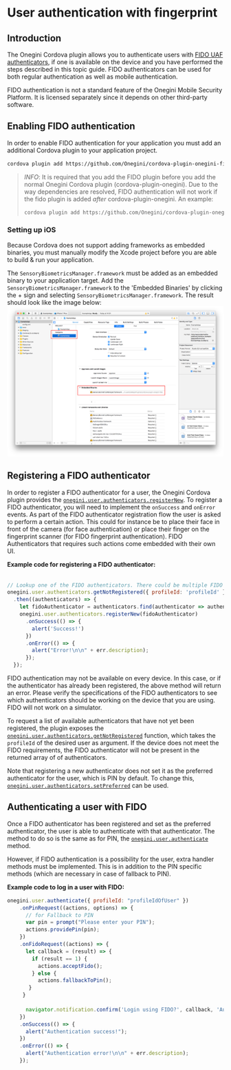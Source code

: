 # User authentication with fingerprint

<!-- toc -->

## Introduction

The Onegini Cordova plugin allows you to authenticate users with [FIDO UAF authenticators](https://fidoalliance.org/), if one is available on the device and you have performed the steps 
described in this topic guide. FIDO authenticators can be used for both regular authentication as well as mobile authentication.

FIDO authentication is not a standard feature of the Onegini Mobile Security Platform. It is licensed separately since it depends on other 
third-party software.

## Enabling FIDO authentication

In order to enable FIDO authentication for your application you must add an additional Cordova plugin to your application project.

```bash
cordova plugin add https://github.com/Onegini/cordova-plugin-onegini-fido
```

> *INFO*: It is required that you add the FIDO plugin before you add the normal Onegini Cordova plugin (cordova-plugin-onegini).
> Due to the way dependencies are resolved, FIDO authentication will not work if the fido plugin is added _after_ cordova-plugin-onegini.
> An example:
>```bash
>cordova plugin add https://github.com/Onegini/cordova-plugin-onegini-fido https://github.com/Onegini/cordova-plugin-onegini
>```

### Setting up iOS

Because Cordova does not support adding frameworks as embedded binaries, you must manually modify the Xcode project before you are able to build & run your 
application.

The `SensoryBiometricsManager.framework` must be added as an embedded binary to your application target.
Add the `SensoryBiometricsManager.framework` to the 'Embedded Binaries' by clicking the + sign and selecting `SensoryBiometricsManager.framework`.
The result should look like the image below:
![Configure Embedded binary](../images/configure-embedded-binary.png)

## Registering a FIDO authenticator

In order to register a FIDO authenticator for a user, the Onegini Cordova plugin provides the [`onegini.user.authenticators.registerNew`](../reference/user/authenticators.md#oneginiuserauthenticatorsregisternew). 
To register a FIDO authenticator, you will need to implement the `onSuccess` and `onError` events. As part of the 
FIDO authenticator registration flow the user is asked to perform a certain action. This could for instance be to place their face in front of the camera 
(for face authentication) or place their finger on the fingerprint scanner (for FIDO fingerprint authentication).
FIDO Authenticators that requires such actions come embedded with their own UI.

**Example code for registering a FIDO authenticator:**

```js

// Lookup one of the FIDO authenticators. There could be multiple FIDO authenticators, but for this example we simply use the first FIDO authenticator we find.
onegini.user.authenticators.getNotRegistered({ profileId: 'profileId' })
  .then((authenticators) => {
    let fidoAuthenticator = authenticators.find(authenticator => authenticator.authenticatorType === "FIDO");
    onegini.user.authenticators.registerNew(fidoAuthenticator)
      .onSuccess(() => {
        alert('Success!')
      })
      .onError(() => {
        alert("Error!\n\n" + err.description);
      });
  });
```

FIDO authentication may not be available on every device. In this case, or if the authenticator has already been registered, the above method will return an error. 
Please verify the specifications of the FIDO authenticators to see which authenticators should be working on the device that you are using. FIDO will not work 
on a simulator.

To request a list of available authenticators that have not yet been registered, the plugin exposes the [`onegini.user.authenticators.getNotRegistered`](../reference/user/authenticators.md#oneginiuserauthenticatorsgetnotregistered)
function, which takes the `profileId` of the desired user as argument. If the device does not meet the FIDO requirements, the FIDO authenticator will not be 
present in the returned array of of authenticators.

Note that registering a new authenticator does not set it as the preferred authenticator for the user, which is PIN by default. 
To change this, [`onegini.user.authenticators.setPreferred`](../reference/user/authenticators#oneginiuserauthenticatorssetpreferred) can be used.

## Authenticating a user with FIDO

Once a FIDO authenticator has been registered and set as the preferred authenticator, the user is able to authenticate with that authenticator. The method to 
do so is the same as for PIN, the [`onegini.user.authenticate`](../reference/user/authenticate.md) method.

However, if FIDO authentication is a possibility for the user, extra handler methods must be implemented. This is in addition to the PIN specific methods 
(which are necessary in case of fallback to PIN).

**Example code to log in a user with FIDO:**

```js
onegini.user.authenticate({ profileId: "profileIdOfUser" })
    .onPinRequest((actions, options) => {
      // for Fallback to PIN
      var pin = prompt("Please enter your PIN");
      actions.providePin(pin);
    })
    .onFidoRequest((actions) => {
      let callback = (result) => {
        if (result == 1) {
          actions.acceptFido();
        } else {
          actions.fallbackToPin();
       }
     }

      navigator.notification.confirm('Login using FIDO?', callback, 'Authenticate', ['Continue','Use PIN']);
    })
    .onSuccess(() => {
      alert("Authentication success!");
    })
    .onError(() => {
      alert("Authentication error!\n\n" + err.description);
    });
```